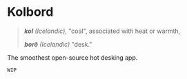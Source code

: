 # Kolbord

> **_kol_** _(Icelandic)_, "coal", associated with heat or warmth,
>
> **_borð_** _(Icelandic)_ "desk."

The smoothest open-source hot desking app.

`WIP`
